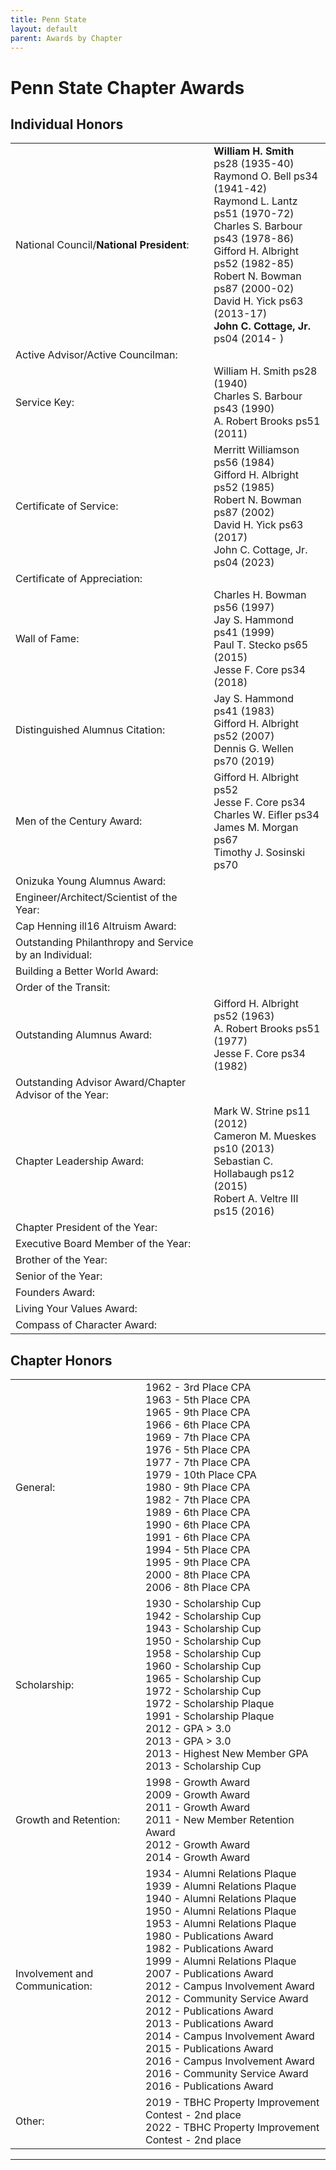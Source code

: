 ```yaml
---
title: Penn State
layout: default
parent: Awards by Chapter
---
```


<link rel="stylesheet" href="{{ '/assets/css/by_chapter.css' | relative_url }}">

# Penn State Chapter Awards

## Individual Honors

<table>
<tbody>

<tr>
<td>National Council/<b>National President</b>:</td>
<td><b>William H. Smith</b> ps28 (1935-40)
<br>Raymond O. Bell ps34 (1941-42)
<br>Raymond L. Lantz ps51 (1970-72)
<br>Charles S. Barbour ps43 (1978-86)
<br>Gifford H. Albright ps52 (1982-85)
<br>Robert N. Bowman ps87 (2000-02)
<br>David H. Yick ps63 (2013-17)
<br><b>John C. Cottage, Jr.</b> ps04 (2014- )
</td></tr>

<tr>
<td>Active Advisor/Active Councilman:</td>
<td>
</td></tr>

<tr>
<td>Service Key:</td>
<td>William H. Smith ps28 (1940)
<br>Charles S. Barbour ps43 (1990)
<br>A. Robert Brooks ps51 (2011)
</td></tr>

<tr>
<td>Certificate of Service:</td>
<td>Merritt Williamson ps56 (1984)
<br>Gifford H. Albright ps52 (1985)
<br>Robert N. Bowman ps87 (2002)
<br>David H. Yick ps63 (2017)
<br>John C. Cottage, Jr. ps04 (2023)
</td></tr>

<tr>
<td>Certificate of Appreciation:</td>
<td>
</td></tr>

<tr><td>Wall of Fame:</td>
<td>Charles H. Bowman ps56 (1997)
<br>Jay S. Hammond ps41 (1999)
<br>Paul T. Stecko ps65 (2015)
<br>Jesse F. Core ps34 (2018)
</td></tr>

<tr>
<td>Distinguished Alumnus Citation:</td>
<td>Jay S. Hammond ps41 (1983)
<br>Gifford H. Albright ps52 (2007)
<br>Dennis G. Wellen ps70 (2019)
</td></tr>

<tr>
<td>Men of the Century Award:</td>
<td>Gifford H. Albright ps52
<br>Jesse F. Core ps34
<br>Charles W. Eifler ps34
<br>James M. Morgan ps67
<br>Timothy J. Sosinski ps70
</td></tr>

<tr>
<td>Onizuka Young Alumnus Award:</td>
<td>
</td></tr>

<tr>
<td>Engineer/Architect/Scientist of the Year:</td>
<td>
</td></tr>

<tr>
<td>Cap Henning ill16 Altruism Award:</td>
<td>
</td></tr>

<tr>
<td>Outstanding Philanthropy and Service by an Individual:</td>
<td>
</td></tr>

<tr>
<td>Building a Better World Award:</td>
<td>
</td></tr>
<tr>

<td>Order of the Transit:</td>
<td>
</td></tr>

<tr>
<td>Outstanding Alumnus Award:</td>
<td>Gifford H. Albright ps52 (1963)
<br>A. Robert Brooks ps51 (1977)
<br>Jesse F. Core ps34 (1982)
</td></tr>

<tr>
<td>Outstanding Advisor Award/Chapter Advisor of the Year:</td>
<td>
</td></tr>

<tr>
<td>Chapter Leadership Award:</td>
<td>Mark W. Strine ps11 (2012)
<br>Cameron M. Mueskes ps10 (2013)
<br>Sebastian C. Hollabaugh ps12 (2015)
<br>Robert A. Veltre III ps15 (2016)
</td></tr>

<tr>
<td>Chapter President of the Year:</td>
<td>
</td></tr>

<tr>
<td>Executive Board Member of the Year:</td>
<td>
</td></tr>

<tr>
<td>Brother of the Year:</td>
<td>
</td></tr>

<tr>
<td>Senior of the Year:</td>
<td>
</td></tr>

<tr>
<td>Founders Award:</td>
<td>
</td></tr>

<tr>
<td>Living Your Values Award:</td>
<td>
</td></tr>

<tr>
<td>Compass of Character Award:</td>
<td>
</td></tr>
</tbody>
</table>

## Chapter Honors

<table>
<tbody>
<tr>
<td>General:</td>
<td>1962 - 3rd Place CPA
<br>1963 - 5th Place CPA
<br>1965 - 9th Place CPA
<br>1966 - 6th Place CPA
<br>1969 - 7th Place CPA
<br>1976 - 5th Place CPA
<br>1977 - 7th Place CPA
<br>1979 - 10th Place CPA
<br>1980 - 9th Place CPA
<br>1982 - 7th Place CPA
<br>1989 - 6th Place CPA
<br>1990 - 6th Place CPA
<br>1991 - 6th Place CPA
<br>1994 - 5th Place CPA
<br>1995 - 9th Place CPA
<br>2000 - 8th Place CPA
<br>2006 - 8th Place CPA
</td></tr>

<tr>
<td>Scholarship:</td>
<td>1930 - Scholarship Cup
<br>1942 - Scholarship Cup
<br>1943 - Scholarship Cup
<br>1950 - Scholarship Cup
<br>1958 - Scholarship Cup
<br>1960 - Scholarship Cup
<br>1965 - Scholarship Cup
<br>1972 - Scholarship Cup
<br>1972 - Scholarship Plaque
<br>1991 - Scholarship Plaque
<br>2012 - GPA > 3.0
<br>2013 - GPA > 3.0
<br>2013 - Highest New Member GPA
<br>2013 - Scholarship Cup
</td></tr>

<tr>
<td>Growth and Retention:</td>
<td>1998 - Growth Award
<br>2009 - Growth Award
<br>2011 - Growth Award
<br>2011 - New Member Retention Award
<br>2012 - Growth Award
<br>2014 - Growth Award
</td></tr>

<tr>
<td>Involvement and Communication:</td>
<td>1934 - Alumni Relations Plaque
<br>1939 - Alumni Relations Plaque
<br>1940 - Alumni Relations Plaque
<br>1950 - Alumni Relations Plaque
<br>1953 - Alumni Relations Plaque
<br>1980 - Publications Award
<br>1982 - Publications Award
<br>1999 - Alumni Relations Plaque
<br>2007 - Publications Award
<br>2012 - Campus Involvement Award
<br>2012 - Community Service Award
<br>2012 - Publications Award
<br>2013 - Publications Award
<br>2014 - Campus Involvement Award
<br>2015 - Publications Award
<br>2016 - Campus Involvement Award
<br>2016 - Community Service Award
<br>2016 - Publications Award
</td></tr>

<tr>
<td>Other:</td>
<td>2019 - TBHC Property Improvement Contest - 2nd place
<br>2022 - TBHC Property Improvement Contest - 2nd place

</td></tr>
</tbody>
</table>

---

